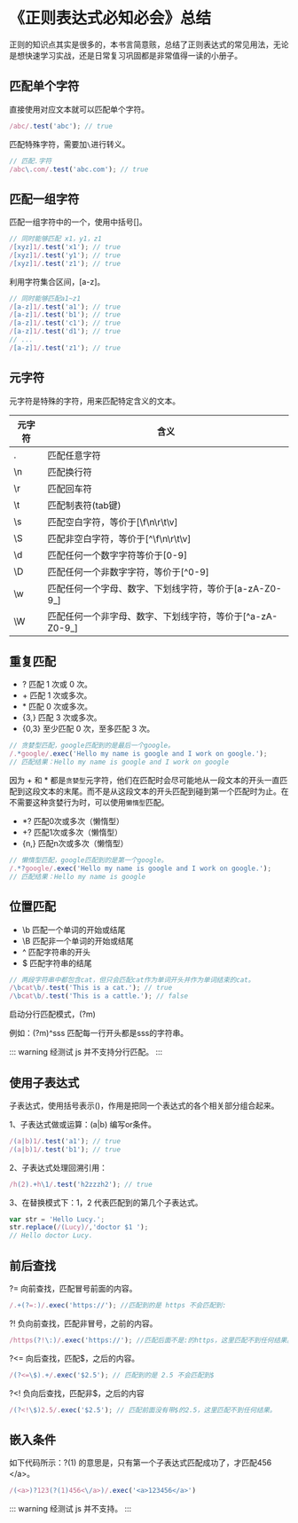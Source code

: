 # 《正则表达式必知必会》总结

正则的知识点其实是很多的，本书言简意赅，总结了正则表达式的常见用法，无论是想快速学习实战，还是日常复习巩固都是非常值得一读的小册子。

## 匹配单个字符

直接使用对应文本就可以匹配单个字符。

```js
/abc/.test('abc'); // true
```

匹配特殊字符，需要加`\`进行转义。

```js
// 匹配.字符
/abc\.com/.test('abc.com'); // true
```

## 匹配一组字符

匹配一组字符中的一个，使用中括号[]。

```js
// 同时能够匹配 x1，y1，z1
/[xyz]1/.test('x1'); // true
/[xyz]1/.test('y1'); // true
/[xyz]1/.test('z1'); // true
```

利用字符集合区间，[a-z]。

```js
// 同时能够匹配a1~z1
/[a-z]1/.test('a1'); // true
/[a-z]1/.test('b1'); // true
/[a-z]1/.test('c1'); // true
/[a-z]1/.test('d1'); // true
// ...
/[a-z]1/.test('z1'); // true
```

## 元字符

元字符是特殊的字符，用来匹配特定含义的文本。

| 元字符 | 含义                                                      |
| ------ | --------------------------------------------------------- |
| .      | 匹配任意字符                                              |
| \n     | 匹配换行符                                                |
| \r     | 匹配回车符                                                |
| \t     | 匹配制表符(tab键)                                         |
| \s     | 匹配空白字符，等价于[\f\n\r\t\v]                          |
| \S     | 匹配非空白字符，等价于[^\f\n\r\t\v]                       |
| \d     | 匹配任何一个数字字符等价于[0-9]                           |
| \D     | 匹配任何一个非数字字符，等价于[^0-9]                      |
| \w     | 匹配任何一个字母、数字、下划线字符，等价于[a-zA-Z0-9_]    |
| \W     | 匹配任何一个非字母、数字、下划线字符，等价于[^a-zA-Z0-9_] |

## 重复匹配

- ? 匹配 1 次或 0 次。
- \+ 匹配 1 次或多次。
- \* 匹配 0 次或多次。
- {3,} 匹配 3 次或多次。
- {0,3} 至少匹配 0 次，至多匹配 3 次。

```js
// 贪婪型匹配，google匹配到的是最后一个google。
/.*google/.exec('Hello my name is google and I work on google.'); 
// 匹配结果：Hello my name is google and I work on google
```

因为 \+ 和 \* 都是`贪婪型`元字符，他们在匹配时会尽可能地从一段文本的开头一直匹配到这段文本的末尾。而不是从这段文本的开头匹配到碰到第一个匹配时为止。在不需要这种贪婪行为时，可以使用`懒惰型`匹配。

- *? 匹配0次或多次（懒惰型）
- +? 匹配1次或多次（懒惰型）
- {n,} 匹配n次或多次（懒惰型）

```js
// 懒惰型匹配，google匹配到的是第一个google。
/.*?google/.exec('Hello my name is google and I work on google.'); 
// 匹配结果：Hello my name is google
```

## 位置匹配

- \b 匹配一个单词的开始或结尾
- \B 匹配非一个单词的开始或结尾
- ^ 匹配字符串的开头
- $ 匹配字符串的结尾

```js
// 两段字符串中都包含cat，但只会匹配cat作为单词开头并作为单词结束的cat。
/\bcat\b/.test('This is a cat.'); // true
/\bcat\b/.test('This is a cattle.'); // false
```

启动分行匹配模式，(?m)

例如：(?m)^sss 匹配每一行开头都是sss的字符串。

::: warning
经测试 js 并不支持分行匹配。
:::

## 使用子表达式

子表达式，使用括号表示()，作用是把同一个表达式的各个相关部分组合起来。

1、子表达式做或运算：(a|b) 编写or条件。

```js
/(a|b)1/.test('a1'); // true
/(a|b)1/.test('b1'); // true
```

2、子表达式处理回溯引用：

```js
/h(2).+h\1/.test('h2zzzh2'); // true
```

3、在替换模式下：$1，$2 代表匹配到的第几个子表达式。

```js
var str = 'Hello Lucy.';
str.replace(/(Lucy)/,'doctor $1 ');
// Hello doctor Lucy.
```

## 前后查找

?= 向前查找，匹配冒号前面的内容。

```js
/.+(?=:)/.exec('https://'); //匹配到的是 https 不会匹配到:
```

?! 负向前查找，匹配非冒号，之前的内容。

```js
/https(?!\:)/.exec('https://'); //匹配后面不是:的https，这里匹配不到任何结果。
```

?<= 向后查找，匹配$，之后的内容。

```js
/(?<=\$).+/.exec('$2.5'); // 匹配到的是 2.5 不会匹配到$
```

?<! 负向后查找，匹配非$，之后的内容

```js
/(?<!\$)2.5/.exec('$2.5'); // 匹配前面没有带$的2.5，这里匹配不到任何结果。
```

## 嵌入条件

如下代码所示：?(1) 的意思是，只有第一个子表达式匹配成功了，才匹配456 <\/a>。

```js
/(<a>)?123(?(1)456<\/a>)/.exec('<a>123456</a>')
```

::: warning
经测试 js 并不支持。
:::
